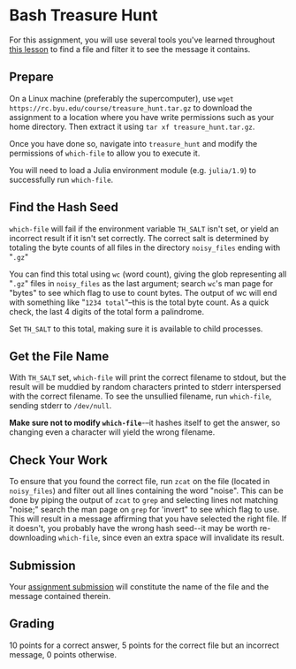 ---
---

# Bash Treasure Hunt

For this assignment, you will use several tools you've learned throughout [this lesson](../lessons/2.md) to find a file and filter it to see the message it contains. 



## Prepare

On a Linux machine (preferably the supercomputer), use `wget https://rc.byu.edu/course/treasure_hunt.tar.gz` to download the assignment to a location where you have write permissions such as your home directory. Then extract it using `tar xf treasure_hunt.tar.gz`.

Once you have done so, navigate into `treasure_hunt` and modify the permissions of `which-file` to allow you to execute it.

You will need to load a Julia environment module (e.g. `julia/1.9`) to successfully run `which-file`.



## Find the Hash Seed

`which-file` will fail if the environment variable `TH_SALT` isn't set, or yield an incorrect result if it isn't set correctly. The correct salt is determined by totaling the byte counts of all files in the directory `noisy_files` ending with "`.gz`"

You can find this total using `wc` (word count), giving the glob representing all "`.gz`" files in `noisy_files` as the last argument; search `wc`'s man page for "bytes" to see which flag to use to count bytes. The output of wc will end with something like "`1234 total`"–this is the total byte count. As a quick check, the last 4 digits of the total form a palindrome. 

Set `TH_SALT` to this total, making sure it is available to child processes.



## Get the File Name

With `TH_SALT` set, `which-file` will print the correct filename to stdout, but the result will be muddied by random characters printed to stderr interspersed with the correct filename. To see the unsullied filename, run `which-file`, sending stderr to `/dev/null`.

**Make sure not to modify `which-file`**-–it hashes itself to get the answer, so changing even a character will yield the wrong filename.



## Check Your Work

To ensure that you found the correct file, run `zcat` on the file (located in `noisy_files`) and filter out all lines containing the word "noise". This can be done by piping the output of `zcat` to `grep` and selecting lines not matching "noise;" search the man page on `grep` for 'invert" to see which flag to use. This will result in a message affirming that you have selected the right file. If it doesn't, you probably have the wrong hash seed--it may be worth re-downloading `which-file`, since even an extra space will invalidate its result.



## Submission

Your [assignment submission](https://byu.instructure.com/courses/21221/assignments) will constitute the name of the file and the message contained therein.



## Grading

10 points for a correct answer, 5 points for the correct file but an incorrect message, 0 points otherwise.
